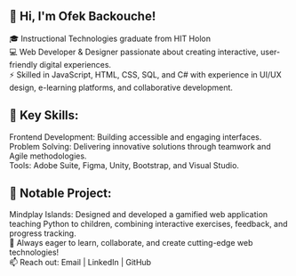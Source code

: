 ## 👋 Hi, I'm Ofek Backouche!
🎓 Instructional Technologies graduate from HIT Holon <br/>
💻 Web Developer & Designer passionate about creating interactive, user-friendly digital experiences.<br/>
⚡ Skilled in JavaScript, HTML, CSS, SQL, and C# with experience in UI/UX design, e-learning platforms, and collaborative development.

## 🔧 Key Skills:

Frontend Development: Building accessible and engaging interfaces. <br/>
Problem Solving: Delivering innovative solutions through teamwork and Agile methodologies.<br/>
Tools: Adobe Suite, Figma, Unity, Bootstrap, and Visual Studio.

## 🎯 Notable Project:

Mindplay Islands: Designed and developed a gamified web application teaching Python to children, combining interactive exercises, feedback, and progress tracking.<br/>
🌟 Always eager to learn, collaborate, and create cutting-edge web technologies!<br/>
📫 Reach out: Email | LinkedIn | GitHub

